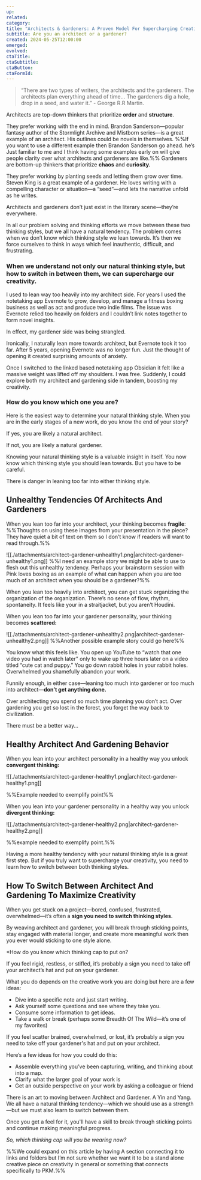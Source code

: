```yaml
---
up: 
related: 
category: 
title: "Architects & Gardeners: A Proven Model For Supercharging Creativity"
subtitle: Are you an architect or a gardener?
created: 2024-05-25T12:00:00
emerged: 
evolved: 
ctaTitle: 
ctaSubtitle: 
ctaButton: 
ctaFormId: 
---
```

> “There are two types of writers, the architects and the gardeners. The architects plan everything ahead of time… The gardeners dig a hole, drop in a seed, and water it.” - George R.R Martin. 

Architects are top-down thinkers that prioritize **order** and **structure**. 

They prefer working with the end in mind. Brandon Sanderson—popular fantasy author of the Stormlight Archive and Mistborn series—is a great example of an architect. His outlines could be novels in themselves.
%%If you want to use a different example then Brandon Sanderson go ahead. he’s Just familiar to me and I think having some examples early on will give people clarity over what architects and gardeners are like.%%
Gardeners are bottom-up thinkers that prioritize **chaos** and **curiosity.** 

They prefer working by planting seeds and letting them grow over time. Steven King is a great example of a gardener. He loves writing with a compelling character or situation—a “seed”—and lets the narrative unfold as he writes. 

Architects and gardeners don’t just exist in the literary scene—they’re everywhere.

In all our problem solving and thinking efforts we move between these two thinking styles, but we all have a natural tendency. The problem comes when we don’t know which thinking style we lean towards. It’s then we force ourselves to think in ways which feel inauthentic, difficult, and frustrating.

### **When we understand not only our natural thinking style, but how to switch in between them, we can supercharge our creativity.**

I used to lean way too heavily into my architect side. For years I used the notetaking app Evernote to grow, develop, and manage a fitness boxing business as well as act and produce two indie films. The issue was Evernote relied too heavily on folders and I couldn’t link notes together to form novel insights. 

In effect, my gardener side was being strangled.

Ironically, I naturally lean more towards architect, but Evernote took it too far. After 5 years, opening Evernote was no longer fun. Just the thought of opening it created surprising amounts of anxiety.

Once I switched to the linked based notetaking app Obsidian it felt like a massive weight was lifted off my shoulders. I was free. Suddenly, I could explore both my architect and gardening side in tandem, boosting my creativity. 

### How do you know which one you are? 

Here is the easiest way to determine your natural thinking style. When you are in the early stages of a new work, do you know the end of your story?

If yes, you are likely a natural architect. 

If not, you are likely a natural gardener.

Knowing your natural thinking style is a valuable insight in itself. You now know which thinking style you should lean towards. But you have to be careful.

There is danger in leaning too far into either thinking style. 

## Unhealthy Tendencies Of Architects And Gardeners

When you lean too far into your architect, your thinking becomes **fragile**: %%Thoughts on using these images from your presentation in the piece? They have quiet a bit of text on them so I don’t know if readers will want to read through.%%

![[./attachments/architect-gardener-unhealthy1.png|architect-gardener-unhealthy1.png]]
%%I need an example story we might be able to use to flesh out this unhealthy tendency. Perhaps your brainstorm session with Pink loves boxing as an example of what can happen when you are too much of an architect when you should be a gardener?%%

When you lean too heavily into architect, you can get stuck organizing the organization of the organization. There’s no sense of flow, rhythm, spontaneity. It feels like your in a straitjacket, but you aren’t Houdini. 

When you lean too far into your gardener personality, your thinking becomes **scattered:**

![[./attachments/architect-gardener-unhealthy2.png|architect-gardener-unhealthy2.png]]
%%Another possible example story could go here%%

You know what this feels like. You open up YouTube to “watch that one video you had in watch later” only to wake up three hours later on a video titled “cute cat and puppy.” You go down rabbit holes in your rabbit holes. Overwhelmed you shamefully abandon your work. 

Funnily enough, in either case—leaning too much into gardener or too much into architect—**don’t get anything done.** 

Over architecting you spend so much time planning you don’t act. Over gardening you get so lost in the forest, you forget the way back to civilization. 

There must be a better way…

## Healthy Architect And Gardening Behavior

When you lean into your architect personality in a healthy way you unlock **convergent thinking:**

![[./attachments/architect-gardener-healthy1.png|architect-gardener-healthy1.png]]

%%Example needed to exemplify point%%

When you lean into your gardener personality in a healthy way you unlock **divergent thinking:**

![[./attachments/architect-gardener-healthy2.png|architect-gardener-healthy2.png]]

%%example needed to exemplify point.%%

Having a more healthy tendency with your natural thinking style is a great first step. But if you truly want to supercharge your creativity, you need to learn how to switch between both thinking styles. 

## How To Switch Between Architect And Gardening To Maximize Creativity
When you get stuck on a project—bored, confused, frustrated, overwhelmed—it’s often a **sign you need to switch thinking styles.**

By weaving architect and gardener, you will break through sticking points, stay engaged with material longer, and create more meaningful work then you ever would sticking to one style alone. 

*How do you know which thinking cap to put on? 

If you feel rigid, restless, or stifled, it’s probably a sign you need to take off your architect’s hat and put on your gardener. 

What you do depends on the creative work you are doing but here are a few ideas:
- Dive into a specific note and just start writing.
- Ask yourself some questions and see where they take you. 
- Consume some information to get ideas.
- Take a walk or break (perhaps some Breadth Of The Wild—it’s one of my favorites)

If you feel scatter brained, overwhelmed, or lost, it’s probably a sign you need to take off your gardener's hat and put on your architect.

Here’s a few ideas for how you could do this:
- Assemble everything you’ve been capturing, writing, and thinking about into a map.
- Clarify what the larger goal of your work is
- Get an outside perspective on your work by asking a colleague or friend

There is an art to moving between Architect and Gardener. A Yin and Yang. We all have a natural thinking tendency—which we should use as a strength—but we must also learn to switch between them. 

Once you get a feel for it, you'll have a skill to break through sticking points and continue making meaningful progress.

*So, which thinking cap will you be wearing now?*

%%We could expand on this article by having A section connecting it to links and folders but I’m not sure whether we want it to be a stand alone creative piece on creativity in general or something that connects specifically to PKM.%%